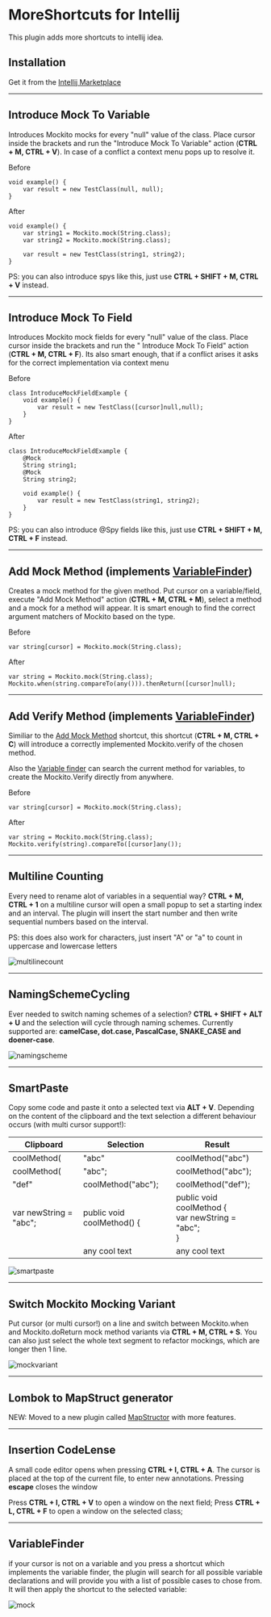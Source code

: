 # MoreShortcuts for Intellij

This plugin adds more shortcuts to intellij idea.

## Installation

Get it from the [Intellij Marketplace](https://plugins.jetbrains.com/plugin/17814-more-shortcuts/)

----------------------

## Introduce Mock To Variable

Introduces Mockito mocks for every "null" value of the class. Place cursor inside the brackets and run the "Introduce
Mock To Variable" action (**CTRL + M, CTRL + V**). In case of a conflict a context menu pops up to resolve it.

Before

    void example() {
        var result = new TestClass(null, null);
    }

After

    void example() {
        var string1 = Mockito.mock(String.class);
        var string2 = Mockito.mock(String.class);

        var result = new TestClass(string1, string2);
    }

PS: you can also introduce spys like this, just use **CTRL + SHIFT + M, CTRL + V** instead.

----------------------

## Introduce Mock To Field

Introduces Mockito mock fields for every "null" value of the class. Place cursor inside the brackets and run the "
Introduce Mock To Field" action (**CTRL + M, CTRL + F**). Its also smart enough, that if a conflict arises it asks for
the correct implementation via context menu

Before

    class IntroduceMockFieldExample {
        void example() {
            var result = new TestClass([cursor]null,null);
        }
    }

After

    class IntroduceMockFieldExample {
        @Mock
        String string1;
        @Mock
        String string2;
    
        void example() {
            var result = new TestClass(string1, string2);
        }
    }

PS: you can also introduce @Spy fields like this, just use **CTRL + SHIFT + M, CTRL + F** instead.

----------------------

## Add Mock Method (implements [VariableFinder](#variablefinder))

Creates a mock method for the given method. Put cursor on a variable/field, execute "Add Mock Method"
action (**CTRL + M, CTRL + M**), select a method and a mock for a method will appear. It is smart enough to find the
correct argument matchers of Mockito based on the type.

Before

    var string[cursor] = Mockito.mock(String.class);

After

    var string = Mockito.mock(String.class);
    Mockito.when(string.compareTo(any())).thenReturn([cursor]null);

----------------------

## Add Verify Method (implements [VariableFinder](#variablefinder))

Similiar to the [Add Mock Method](#add-mock-method) shortcut, this shortcut (**CTRL + M, CTRL + C**)
will introduce a correctly implemented Mockito.verify of the chosen method.

Also the [Variable finder](#new-feature-variable-finder) can search the current method for variables, to create the
Mockito.Verify directly from anywhere.

Before

    var string[cursor] = Mockito.mock(String.class);

After

    var string = Mockito.mock(String.class);
    Mockito.verify(string).compareTo([cursor]any());

----------------------

## Multiline Counting

Every need to rename alot of variables in a sequential way? **CTRL + M, CTRL + 1** on a multiline cursor will open a
small popup to set a starting index and an interval. The plugin will insert the start number and then write sequential
numbers based on the interval.

PS: this does also work for characters, just insert "A" or "a" to count in uppercase and lowercase letters

![multilinecount](multilinecount.gif)

----------------------

## NamingSchemeCycling

Ever needed to switch naming schemes of a selection? **CTRL + SHIFT + ALT + U** and the selection will cycle through
naming schemes. Currently supported are: **camelCase, dot.case, PascalCase, SNAKE_CASE and doener-case**.

![namingscheme](namingscheme.gif)

----------------------

## SmartPaste

Copy some code and paste it onto a selected text via **ALT + V**. Depending on the content of the clipboard and the text
selection a different behaviour occurs (with multi cursor support!):

| Clipboard              | Selection                  | Result                                                      |
|------------------------|----------------------------|-------------------------------------------------------------|
| coolMethod(            | "abc"                      | coolMethod("abc")                                           |
| coolMethod(            | "abc";                     | coolMethod("abc");                                          |
| "def"                  | coolMethod("abc");         | coolMethod("def");                                          |
| var newString = "abc"; | public void coolMethod() { | public void coolMethod { <br/>var newString = "abc"; <br/>} |
| <any-html-brackets>    | any cool text              | <any-html-brackets>any cool text</any-html-brackets>        |

![smartpaste](smartinsertion.gif)

----------------------

## Switch Mockito Mocking Variant

Put cursor (or multi cursor!) on a line and switch between Mockito.when and Mockito.doReturn
mock method variants via **CTRL + M, CTRL + S**. You can also just select the whole text segment to refactor
mockings, which are longer then 1 line.

![mockvariant](mockvariant.gif)

----------------------

## Lombok to MapStruct generator

NEW: Moved to a new plugin called [MapStructor](https://github.com/AskMeAgain/MapStructor) with more features.

----------------------

## Insertion CodeLense

A small code editor opens when pressing **CTRL + I, CTRL + A**.
The cursor is placed at the top of the current file, to enter new annotations.
Pressing **escape** closes the window

Press **CTRL + I, CTRL + V** to open a window on the next field;
Press **CTRL + L, CTRL + F** to open a window on the selected class;

----------------------

## VariableFinder

if your cursor is not on a variable and you press a shortcut which implements the variable finder, the plugin will
search for all possible variable declarations and will provide you with a list of possible cases to chose from. It will
then apply the shortcut to the selected variable:

![mock](mockmethod.gif)
